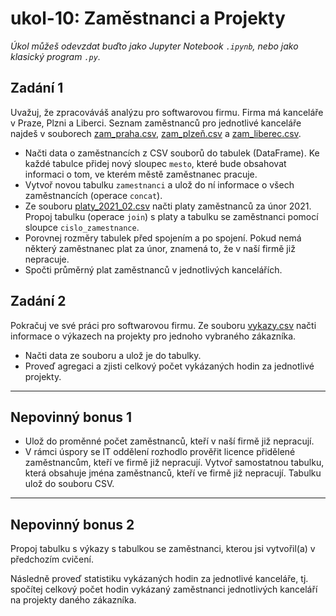 
# ukol-10: Zaměstnanci a Projekty

_Úkol můžeš odevzdat buďto jako Jupyter Notebook `.ipynb`, nebo jako klasický program `.py`._

## Zadání 1

Uvažuj, že zpracováváš analýzu pro softwarovou firmu. Firma má kanceláře v Praze, Plzni a Liberci. Seznam zaměstnanců pro jednotlivé kanceláře najdeš v souborech [zam_praha.csv](https://raw.githubusercontent.com/lutydlitatova/python-jaro-2022/main/ukoly/data/zam_praha.csv), [zam_plzeň.csv](https://raw.githubusercontent.com/lutydlitatova/python-jaro-2022/main/ukoly/data/zam_plzeň.csv) a [zam_liberec.csv](https://raw.githubusercontent.com/lutydlitatova/python-jaro-2022/main/ukoly/data/zam_liberec.csv).

* Načti data o zaměstnancích z CSV souborů do tabulek (DataFrame). Ke každé tabulce přidej nový sloupec `mesto`, které bude obsahovat informaci o tom, ve kterém městě zaměstnanec pracuje.
* Vytvoř novou tabulku `zamestnanci` a ulož do ní informace o všech zaměstnancích (operace `concat`).
* Ze souboru [platy_2021_02.csv](https://raw.githubusercontent.com/lutydlitatova/python-jaro-2022/main/ukoly/data/platy_2021_02.csv) načti platy zaměstnanců za únor 2021. Propoj tabulku (operace `join`) s platy a tabulku se zaměstnanci pomocí sloupce `cislo_zamestnance`.
* Porovnej rozměry tabulek před spojením a po spojení. Pokud nemá některý zaměstnanec plat za únor, znamená to, že v naší firmě již nepracuje.
* Spočti průměrný plat zaměstnanců v jednotlivých kancelářích.

## Zadání 2
Pokračuj ve své práci pro softwarovou firmu. Ze souboru [vykazy.csv](https://raw.githubusercontent.com/lutydlitatova/python-jaro-2022/main/ukoly/data/vykazy.csv) načti informace o výkazech na projekty pro jednoho vybraného zákazníka.

* Načti data ze souboru a ulož je do tabulky.
* Proveď agregaci a zjisti celkový počet vykázaných hodin za jednotlivé projekty.

---

## Nepovinný bonus 1

* Ulož do proměnné počet zaměstnanců, kteří v naší firmě již nepracují.
* V rámci úspory se IT oddělení rozhodlo prověřit licence přidělené zaměstnancům, kteří ve firmě již nepracují. Vytvoř samostatnou tabulku, která obsahuje jména zaměstnanců, kteří ve firmě již nepracují. Tabulku ulož do souboru CSV.

---

## Nepovinný bonus 2

Propoj tabulku s výkazy s tabulkou se zaměstnanci, kterou jsi vytvořil(a) v předchozím cvičení. 

Následně proveď statistiku vykázaných hodin za jednotlivé kanceláře, tj. spočítej celkový počet hodin vykázaný zaměstnanci jednotlivých kanceláří na projekty daného zákazníka.
